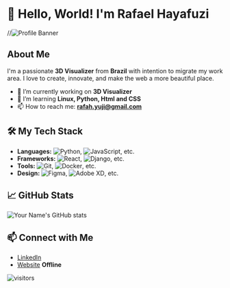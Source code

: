 # 👋 Hello, World! I'm Rafael Hayafuzi

//![Profile Banner](https://your-image-link.com/banner.png)

## About Me
I'm a passionate **3D Visualizer** from **Brazil** with intention to migrate my work area.  I love to create, innovate, and make the web a more beautiful place.

- 🔭 I’m currently working on **3D Visualizer**
- 🌱 I’m learning **Linux, Python, Html and CSS**
- 📫 How to reach me: **rafah.yuji@gmail.com**

## 🛠️ My Tech Stack
- **Languages:** ![Python](https://img.shields.io/badge/-Python-3776AB?style=flat-square&logo=python&logoColor=white), ![JavaScript](https://img.shields.io/badge/-JavaScript-F7DF1E?style=flat-square&logo=javascript&logoColor=black), etc.
- **Frameworks:** ![React](https://img.shields.io/badge/-React-61DAFB?style=flat-square&logo=react&logoColor=black), ![Django](https://img.shields.io/badge/-Django-092E20?style=flat-square&logo=django&logoColor=white), etc.
- **Tools:** ![Git](https://img.shields.io/badge/-Git-F05032?style=flat-square&logo=git&logoColor=white), ![Docker](https://img.shields.io/badge/-Docker-2496ED?style=flat-square&logo=docker&logoColor=white), etc.
- **Design:** ![Figma](https://img.shields.io/badge/-Figma-F24E1E?style=flat-square&logo=figma&logoColor=white), ![Adobe XD](https://img.shields.io/badge/-Adobe%20XD-FF61F6?style=flat-square&logo=adobe-xd&logoColor=white), etc.

## 📈 GitHub Stats
![Your Name's GitHub stats](https://github-readme-stats.vercel.app/api?username=yourusername&show_icons=true&theme=radical)

## 📫 Connect with Me
- [LinkedIn](https://www.linkedin.com/in/rafaelhayafuzi)
- [Website](https://rhd3sign.com) **Offline**

![visitors](https://visitor-badge.glitch.me/badge?page_id=yourusername.yourusername)

